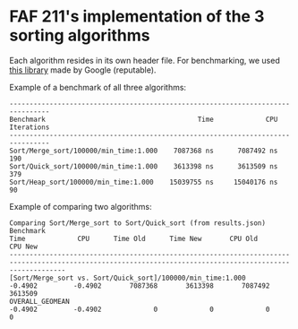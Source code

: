 # FAF 211's implementation of the 3 sorting algorithms

Each algorithm resides in its own header file. For benchmarking, we used [this library](https://github.com/google/benchmark) made by Google (reputable).

Example of a benchmark of all three algorithms:
```
--------------------------------------------------------------------------------
Benchmark                                      Time             CPU   Iterations
--------------------------------------------------------------------------------
Sort/Merge_sort/100000/min_time:1.000    7087368 ns      7087492 ns          190
Sort/Quick_sort/100000/min_time:1.000    3613398 ns      3613509 ns          379
Sort/Heap_sort/100000/min_time:1.000    15039755 ns     15040176 ns           90
```

Example of comparing two algorithms:
```
Comparing Sort/Merge_sort to Sort/Quick_sort (from results.json)
Benchmark                                                                     Time             CPU      Time Old      Time New       CPU Old       CPU New
----------------------------------------------------------------------------------------------------------------------------------------------------------
[Sort/Merge_sort vs. Sort/Quick_sort]/100000/min_time:1.000                -0.4902         -0.4902       7087368       3613398       7087492       3613509
OVERALL_GEOMEAN                                                            -0.4902         -0.4902             0             0             0             0
```
